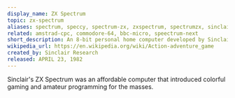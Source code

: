 ```yaml
---
display_name: ZX Spectrum
topic: zx-spectrum
aliases: spectrum, speccy, spectrum-zx, zxspectrum, spectrumzx, sinclair, sinclair-spectrum
related: amstrad-cpc, commodore-64, bbc-micro, speectrum-next
short_description: An 8-bit personal home computer developed by Sinclair Research and Britain's best-selling microcomputer.
wikipedia_url: https://en.wikipedia.org/wiki/Action-adventure_game
created_by: Sinclair Research
released: APRIL 23, 1982
---
```

Sinclair's ZX Spectrum was an affordable computer that introduced colorful gaming and amateur programming for the masses. 
